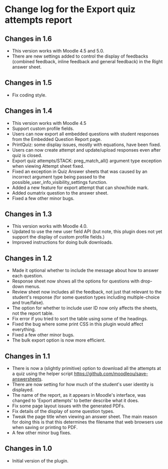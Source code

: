 # Change log for the Export quiz attempts report


## Changes in 1.6

* This version works with Moodle 4.5 and 5.0.
* There are new settings added to control the display of feedbacks (combined feedback, inline feedback and
  general feedback) in the Right answer sheet.


## Changes in 1.5

* Fix coding style.


## Changes in 1.4

* This version works with Moodle 4.5
* Support custom profile fields.
* Users can now export all embedded questions with student responses from the Embedded Question Report page.
* PrintQuiz: some display issues, mostly with equations, have been fixed.
* Users can now create attempt and update/upload responses even after quiz is closed.
* Export quiz attempts/STACK: preg_match_all() argument type exception when viewing Attempt sheet fixed.
* Fixed an exception in Quiz Answer sheets that was caused by an incorrect argument type being passed to
  the possible_user_info_visibility_settings function.
* Added a new feature for export attempt that can show/hide mark.
* Added oumatrix question to the answer sheet.
* Fixed a few other minor bugs.


## Changes in 1.3

* This version works with Moodle 4.0.
* Updated to use the new user field API (but note, this plugin does not yet
  support the display of custom profile fields.)
* Improved instructions for doing bulk downloads.


## Changes in 1.2

* Made it optional whether to include the message about how to answer each question.
* Response sheet now shows all the options for questions with drop-down menus.
* Review sheet now includes all the feedback, not just that relevant to the student's
  response (for some question types including multiple-choice and true/false).
* The option for whether to include user ID now only affects the sheets, not the report table.
* Fix error if you tried to sort the table using some of the headings.
* Fixed the bug where some print CSS in this plugin would affect everything.
* Fixed a few other minor bugs.
* The bulk export option is now more efficient.


## Changes in 1.1

* There is now a (slightly primitive) option to download all the attempts at a quiz
  using the helper script https://github.com/moodleou/save-answersheets.
* There are now setting for how much of the student's user identity is displayed.
* The name of the report, as it appears in Moodle's interface, was changed to
  'Export attempts' to better describe what it does.
* Fix some page layout issues with the generated PDFs.
* Fix details of the display of some question types.
* Tweak the page title when viewing an answer sheet. The main reason for doing this is
  that this determines the filename that web browsers use when saving or printing to PDF.
* A few other minor bug fixes.


## Changes in 1.0

* Initial version of the plugin.

